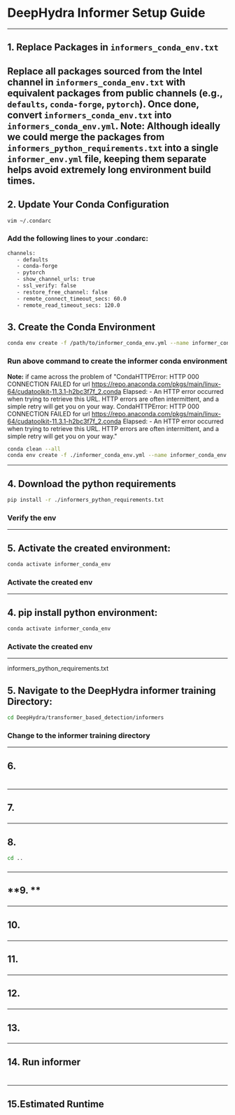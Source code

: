 # DeepHydra Informer Setup Guide
---
## 1. Replace Packages in `informers_conda_env.txt`
Replace all packages sourced from the Intel channel in `informers_conda_env.txt` with equivalent packages from public channels (e.g., `defaults`, `conda-forge`, `pytorch`). Once done, convert `informers_conda_env.txt` into `informers_conda_env.yml`.
**Note:** Although ideally we could merge the packages from `informers_python_requirements.txt` into a single `informer_env.yml` file, keeping them separate helps avoid extremely long environment build times.
---

## 2. Update Your Conda Configuration
```bash
vim ~/.condarc
```
### Add the following lines to your .condarc:
```bash
channels:
   - defaults
   - conda-forge
   - pytorch
   - show_channel_urls: true
   - ssl_verify: false
   - restore_free_channel: false
   - remote_connect_timeout_secs: 60.0
   - remote_read_timeout_secs: 120.0
```

                          
## **3. Create the Conda Environment**
```bash line start
conda env create -f /path/to/informer_conda_env.yml --name informer_conda_env
```
### Run above command to create the informer conda environment

**Note:**  if came across the problem of "CondaHTTPError: HTTP 000 CONNECTION FAILED for url <https://repo.anaconda.com/pkgs/main/linux-64/cudatoolkit-11.3.1-h2bc3f7f_2.conda> Elapsed: - An HTTP error occurred when trying to retrieve this URL. HTTP errors are often intermittent, and a simple retry will get you on your way. CondaHTTPError: HTTP 000 CONNECTION FAILED for url <https://repo.anaconda.com/pkgs/main/linux-64/cudatoolkit-11.3.1-h2bc3f7f_2.conda> Elapsed: - An HTTP error occurred when trying to retrieve this URL. HTTP errors are often intermittent, and a simple retry will get you on your way." 

```bash line start
conda clean --all
conda env create -f ./informer_conda_env.yml --name informer_conda_env
```

---
## **4. Download the python requirements**
```bash line start
pip install -r ./informers_python_requirements.txt
```
 
### Verify the env
---
## **5. Activate the created environment:**
```bash line start
conda activate informer_conda_env
```
### Activate the created env
---

## **4. pip install python environment:**
```bash line start
conda activate informer_conda_env
```
### Activate the created env
--- 
informers_python_requirements.txt



## **5. Navigate to the DeepHydra informer training Directory:**

```bash line start
cd DeepHydra/transformer_based_detection/informers
```
### Change to the informer training directory
---
## **6.**
```bash line start
```
###
---
## **7.**
### 
---
## **8.**
```bash line start
cd ..
```
### 
---
## **9. **
### 
---
## **10.**
### 
---
## **11.**
### 
--- 
## **12.**
### 
---
## **13.**
### 
---
## **14. Run informer**
```bash line start
```
### 
---
## **15.Estimated Runtime**
### 
